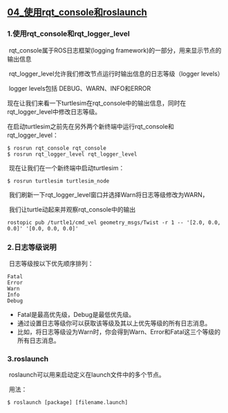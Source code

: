 ## [04_使用rqt_console和roslaunch](http://wiki.ros.org/cn/ROS/Tutorials/UsingRqtconsoleRoslaunch)

### 1.使用rqt_console和rqt_logger_level

​	rqt_console属于ROS日志框架(logging framework)的一部分，用来显示节点的输出信息

​	rqt_logger_level允许我们修改节点运行时输出信息的日志等级（logger levels）

​	logger levels包括 DEBUG、WARN、INFO和ERROR

​	现在让我们来看一下turtlesim在rqt_console中的输出信息，同时在rqt_logger_level中修改日志等级。

​	在启动turtlesim之前先在另外两个新终端中运行rqt_console和rqt_logger_level：

```
$ rosrun rqt_console rqt_console
$ rosrun rqt_logger_level rqt_logger_level
```

​	现在让我们在一个新终端中启动turtlesim：

```
$ rosrun turtlesim turtlesim_node
```

​	我们刷新一下rqt_logger_level窗口并选择Warn将日志等级修改为WARN，

​	我们让turtle动起来并观察rqt_console中的输出

```
rostopic pub /turtle1/cmd_vel geometry_msgs/Twist -r 1 -- '[2.0, 0.0, 0.0]' '[0.0, 0.0, 0.0]'
```

### 2.日志等级说明

​	日志等级按以下优先顺序排列：

```
Fatal
Error
Warn
Info
Debug
```

- Fatal是最高优先级，Debug是最低优先级。
- 通过设置日志等级你可以获取该等级及其以上优先等级的所有日志消息。
- 比如，将日志等级设为Warn时，你会得到Warn、Error和Fatal这三个等级的所有日志消息。

### 3.roslaunch

​	roslaunch可以用来启动定义在launch文件中的多个节点。

​	用法：

```
$ roslaunch [package] [filename.launch]
```

